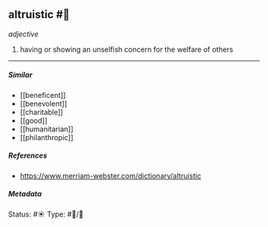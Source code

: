 ## altruistic #🧠 

_adjective_

1. having or showing an unselfish concern for the welfare of others

___
##### Similar
-   [[beneficent]]
-   [[benevolent]]
-   [[charitable]]
-   [[good]]
-   [[humanitarian]]
-   [[philanthropic]]


##### References 
- https://www.merriam-webster.com/dictionary/altruistic


##### Metadata
Status: #☀️ 
Type: #🔵/💬 